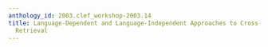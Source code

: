 ```yaml
---
anthology_id: 2003.clef_workshop-2003.14
title: Language-Dependent and Language-Independent Approaches to Cross-Lingual Text
  Retrieval
---
```

